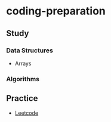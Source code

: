 # coding-preparation

## Study
### Data Structures
* Arrays
### Algorithms

## Practice
* [Leetcode](https://leetcode.com/)
